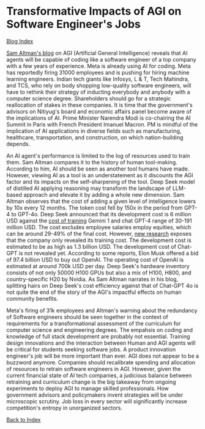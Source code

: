 # Transformative Impacts of AGI on Software Engineer's Jobs

[Blog Index](../index.md)

[Sam Altman's blog](https://blog.samaltman.com/) on AGI (Artificial General Intelligence) reveals that AI agents will be capable 
of coding like a software engineer of a top company with a few years of experience. Meta is already using AI for coding. Meta 
has reportedly firing 31000 employees and is pushing for hiring machine learning engineers. Indian tech giants like Infosys, 
L & T, Tech Mahindra, and TCS, who rely on body shopping low-quality software engineers, will have to rethink their strategy of 
inducting everybody and anybody with a computer science degree. Shareholders should go for a strategic reallocation of stakes in
these companies. It is time that the government's advisors on Nitiyug's board and economic affairs panel
become aware of the implications of AI. Prime Minister Narendra Modi is co-chairing the AI Summit in Paris with French President 
Imanuel Macron. PM is mindful of the implication of AI applications in diverse fields such as manufacturing, healthcare, 
transportation, and construction, on which nation-building depends. 

An AI agent's performance is limited to the log of resources used to train them. Sam Altman compares it to the history of human
tool-making. According to him, AI should be seen as another tool humans have made. However, viewing AI as a tool is an understatement
as it discounts the AGI factor and its impacts on the self-sharpening of the tool. Deep Seek model of distilled AI applying 
reasoning may transform the landscape of LLM-based approach and elevate it by adding a whole new dimension. Sam Altman observes
that the cost of adding a given level of intelligence lowers by 10x every 12 months. The token cost fell by 150x in the period 
from GPT-4 to GPT-4o. Deep Seek announced that its development cost is 6 million USD against the
[cost of training](https://www.forbes.com/sites/katharinabuchholz/2024/08/23/the-extreme-cost-of-training-ai-models/) 
Gemini 1 and chat GPT-4 range of 30-191 million USD. The cost 
excludes employee salaries employ equities, which can be around 29-49% of the final cost. However, [new research](https://www.yahoo.com/news/research-exposes-deepseek-ai-training-165025904.html) 
exposes that the company only 
revealed its training cost. The development cost is estimated to be as high as 1.3 billion USD. The development cost of
Chat-GPT is not revealed yet. According to some reports, Elon Musk offered a bid of 97.4 billion USD to buy out OpenAI. The 
operating cost of OpenAI is estimated at around 700k USD per day. Deep Seek's hardware inventory consists of
not only 50000 H100 GPUs but also a mix of H100, H800, and country-specific H20 by Nvidia. As Sam Altman narrates in his blog, 
splitting hairs on Deep Seek's cost efficiency against that of Chat-GPT 4o is not quite the end of the story of the AGI's 
impactful effects on human community benefits. 

Meta's firing of 31k employees and Altman's warning about the redundancy of Software engineers should be seen together in the 
context of requirements for a transformational assessment of the curriculum for computer science and engineering degrees. The empahsis on coding and knowledge of full stack development are probably not essential. Training design innovations
and the interaction between Human and AGI agents will be critical for students seeking software jobs. A product innovation 
engineer's job will be more important than ever. AGI does not appear to be a buzzword anymore. Companies should recalibrate 
spending and allocation of resources to retrain software engineers in AGI. However, given the current financial state of AI
tech companies, a judicious balance between retraining and curriculum change is the big takeaway from ongoing experiments
to deploy AGI to manage skilled professionals. How government advisors and policymakers invent strategies will be under 
microscopic scrutiny. Job loss in every sector will significantly increase competition's entropy in unorganized sectors.

[Back to Index](../index.md)
